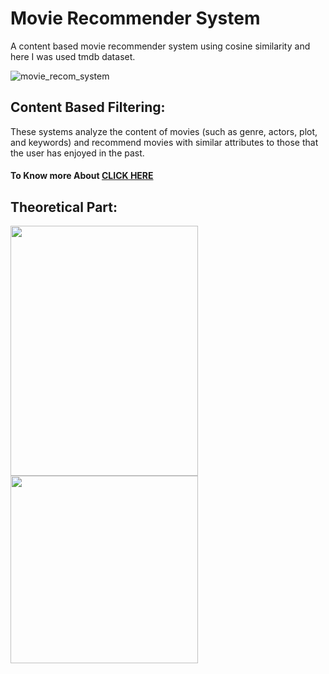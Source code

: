 # Movie Recommender System

A content based movie recommender system using cosine similarity and here I was used tmdb dataset.
 
![movie_recom_system](https://github.com/Amourya03/movie_recommender_system/assets/109551962/6298428a-fc2e-45a9-b97f-2daed43a80c0)


## Content Based Filtering:
These systems analyze the content of movies (such as genre, actors, plot, and keywords) and recommend movies with similar attributes to those that the user has enjoyed in the past.
#### To Know more About [CLICK HERE](https://medium.com/@akshaymouryaart/a-survey-on-movie-recommendation-system-d9610777f8e5)



## Theoretical Part:

<img src="https://github.com/Amourya03/movie_recommender_system/assets/109551962/152e5679-aeba-456a-9412-e9e363ee5249" width="300" height="400" />

<img src="https://github.com/Amourya03/movie_recommender_system/assets/109551962/f66b5af7-84ab-4f3e-9fe1-147e178d7196" width="300" height="300" />
 
 
